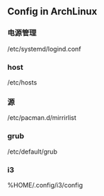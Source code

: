 ## Config in ArchLinux 

### 电源管理

/etc/systemd/logind.conf

### host

/etc/hosts

### 源

/etc/pacman.d/mirrirlist

### grub

/etc/default/grub

### i3

%HOME/.config/i3/config
